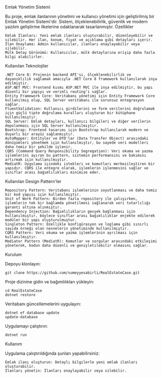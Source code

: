 Emlak Yönetim Sistemi

Bu proje, emlak ilanlarının yönetimi ve kullanıcı yönetimi için geliştirilmiş bir Emlak Yönetim Sistemi'dir. Sistem, ölçeklenebilirlik, güvenlik ve modern yazılım geliştirme ilkelerine odaklanarak tasarlanmıştır.
Özellikler

    Emlak İlanları: Yeni emlak ilanları oluşturabilir, düzenleyebilir ve silebilir. Her ilan, konum, fiyat ve açıklama gibi detayları içerir.
    İlan Onaylama: Admin kullanıcılar, ilanları onaylayabilir veya silebilir.
    Mülk Detay Görünümü: Kullanıcılar, mülk detaylarına erişip daha fazla bilgi alabilirler.

Kullanılan Teknolojiler

    .NET Core 8: Projenin backend API'si, ölçeklenebilirlik ve dayanıklılık sağlamak amacıyla .NET Core 8 framework kullanılarak inşa edilmiştir.
    ASP.NET MVC: Frontend kısmı ASP.NET MVC ile inşa edilmiştir, bu yapı düzenli bir yapıyı ve verimli routing’i sağlar.
    Entity Framework Core: Veritabanı yönetimi için Entity Framework Core kullanılmış olup, SQL Server veritabanı ile sorunsuz entegrasyon sağlar.
    FluentValidation: Kullanıcı girdilerini ve form verilerini doğrulamak için güçlü tipte doğrulama kuralları oluşturan bir kütüphane kullanılmıştır.
    SQL Server: Emlak detayları, kullanıcı bilgileri ve diğer verilerin depolanması için SQL Server kullanılmıştır.
    Bootstrap: Frontend tasarımı için Bootstrap kullanılarak modern ve duyarlı bir arayüz sağlanmıştır.
    AutoMapper: Entityler ve DTO'lar (Data Transfer Object) arasındaki dönüşümleri yönetmek için kullanılmıştır, bu sayede veri modelleri daha temiz bir şekilde işlenir.
    CQRS (Command Query Responsibility Segregation): Veri okuma ve yazma işlemlerini ayıran bu pattern, sistemin performansını ve bakımını artırmak için kullanılmıştır.
    MediatR: Uygulama içindeki istekleri ve komutları merkezileştiren bir yapıdır. CQRS ile entegre olarak, işlemlerin işlenmesini sağlar ve sınıflar arası bağımlılıkları minimize eder.

Kullanılan Design Pattern'ler

    Repository Pattern: Veritabanı işlemlerinin soyutlanması ve daha temiz bir kod yapısı için kullanılmıştır.
    Unit of Work Pattern: Birden fazla repository ile çalışırken, işlemlerin tek bir bağlamda yönetilmesi sağlanarak veri tutarlılığı garanti altına alınmıştır.
    Dependency Injection: Bağımlılıkların gevşek bağlanması için kullanılmıştır, böylece sınıflar arası bağımlılıklar enjekte edilerek modüler bir yapı oluşturulmuştur.
    Singleton Pattern: Özellikle konfigürasyon ve loglama gibi sınırlı sayıda örneği olan nesnelerin yönetiminde kullanılmıştır.
    CQRS Pattern: Veri okuma ve yazma işlemlerinin ayrılması için kullanılmıştır.
    Mediator Pattern (MediatR): Komutlar ve sorgular arasındaki etkileşimi yöneterek, kodun daha düzenli ve genişletilebilir olmasını sağlar.

Kurulum     

Depoyu klonlayın:

    git clone https://github.com/sumeyyesabirli/RealEstateCase.git 

Proje dizinine gidin ve bağımlılıkları yükleyin:
    
    cd RealEstateCase
    dotnet restore

Veritabanı güncellemelerini uygulayın:
    
    dotnet ef database update
    update-database

Uygulamayı çalıştırın:

    dotnet run

Kullanım

Uygulama çalıştırıldığında şunları yapabilirsiniz:

    Emlak ilanı oluşturun: Detaylı bilgilerle yeni emlak ilanları oluşturabilir.
    İlanları yönetin: İlanları onaylayabilir veya silebilir.
